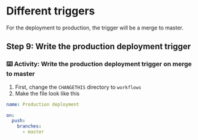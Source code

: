 # Different triggers

For the deployment to production, the trigger will be a merge to master.

## Step 9: Write the production deployment trigger

### :keyboard: Activity: Write the production deployment trigger on merge to master

1. First, change the `CHANGETHIS` directory to `workflows`
2. Make the file look like this 

```yml
name: Production deployment

on: 
  push:
    branches:
      - master
```